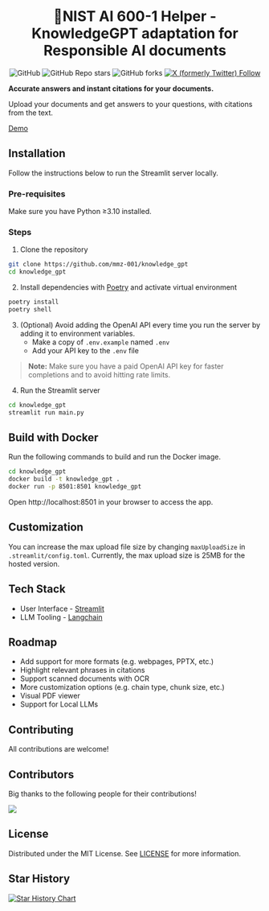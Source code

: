 <h1 align="center">
📖NIST AI 600-1 Helper - KnowledgeGPT adaptation for Responsible AI documents
</h1>

<div id="top" align="center">

![GitHub](https://img.shields.io/github/license/mmz-001/knowledge_gpt)
![GitHub Repo stars](https://img.shields.io/github/stars/mmz-001/knowledge_gpt?style=social)
![GitHub forks](https://img.shields.io/github/forks/mmz-001/knowledge_gpt?style=social)
[![X (formerly Twitter) Follow](https://img.shields.io/twitter/follow/mm_sasmitha)](https://twitter.com/mm_sasmitha)

</div>

**Accurate answers and instant citations for your documents.**

Upload your documents and get answers to your questions, with citations from the text.

[Demo](https://twitter.com/mm_sasmitha/status/1620999984085884930)

## Installation

Follow the instructions below to run the Streamlit server locally.

### Pre-requisites

Make sure you have Python ≥3.10 installed.

### Steps

1. Clone the repository

```bash
git clone https://github.com/mmz-001/knowledge_gpt
cd knowledge_gpt
```

2. Install dependencies with [Poetry](https://python-poetry.org/) and activate virtual environment

```bash
poetry install
poetry shell
```

3. (Optional) Avoid adding the OpenAI API every time you run the server by adding it to environment variables.
   - Make a copy of `.env.example` named `.env`
   - Add your API key to the `.env` file

> **Note:** Make sure you have a paid OpenAI API key for faster completions and to avoid hitting rate limits.

4. Run the Streamlit server

```bash
cd knowledge_gpt
streamlit run main.py
```

## Build with Docker

Run the following commands to build and run the Docker image.

```bash
cd knowledge_gpt
docker build -t knowledge_gpt .
docker run -p 8501:8501 knowledge_gpt
```

Open http://localhost:8501 in your browser to access the app.

## Customization

You can increase the max upload file size by changing `maxUploadSize` in `.streamlit/config.toml`.
Currently, the max upload size is 25MB for the hosted version.

## Tech Stack

- User Interface - [Streamlit](https://streamlit.io/)
- LLM Tooling - [Langchain](https://github.com/hwchase17/langchain)

## Roadmap

- Add support for more formats (e.g. webpages, PPTX, etc.)
- Highlight relevant phrases in citations
- Support scanned documents with OCR
- More customization options (e.g. chain type, chunk size, etc.)
- Visual PDF viewer
- Support for Local LLMs

## Contributing

All contributions are welcome!

## Contributors

Big thanks to the following people for their contributions!

<a href="https://github.com/mmz-001/knowledge_gpt/graphs/contributors">
  <img src="https://contrib.rocks/image?repo=mmz-001/knowledge_gpt" />
</a>

## License

Distributed under the MIT License. See [LICENSE](https://github.com/mmz-001/knowledge_gpt/blob/main/LICENSE) for more information.

## Star History

[![Star History Chart](https://api.star-history.com/svg?repos=mmz-001/knowledge_gpt&type=Date)](https://star-history.com/#mmz-001/knowledge_gpt&Date)
